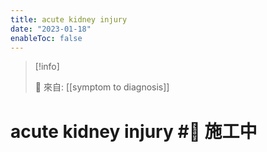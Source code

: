 ```yaml
---
title: acute kidney injury
date: "2023-01-18"
enableToc: false
---
```


> [!info]
>
> 🌱 來自: [[symptom to diagnosis]]

# acute kidney injury #🚧 施工中


